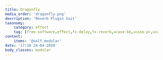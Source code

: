 ```yaml
---
title: Dragonfly
media_order: 'dragonfly.png'
description: 'Reverb Plugin Suit'
taxonomy:
    category: effect
    tag: [free-software,effect,fx-delay,fx-reverb,ucase-kb,ucase-pr,ucase-fx]
content:
    items: '@self.modular'
date: '17:38 24-04-2020'
body_classes: modular
---
```


